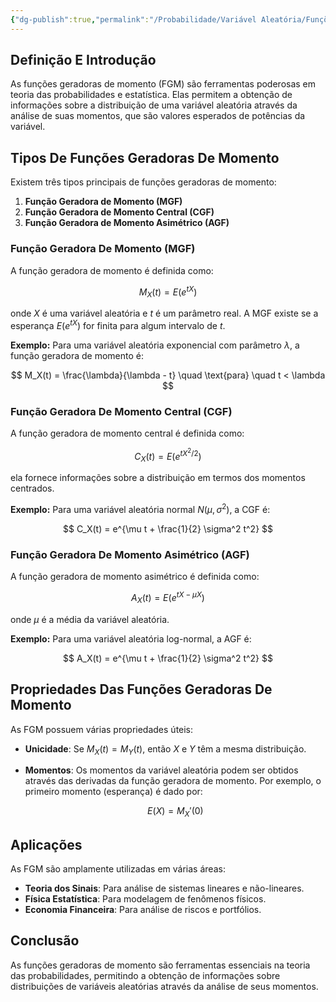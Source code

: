 ```yaml
---
{"dg-publish":true,"permalink":"/Probabilidade/Variável Aleatória/Funções Geradoras de Momento/","dgPassFrontmatter":true,"created":"2025-04-10T11:53:56.243-03:00"}
---
```



## Definição E Introdução

As funções geradoras de momento (FGM) são ferramentas poderosas em teoria das probabilidades e estatística. Elas permitem a obtenção de informações sobre a distribuição de uma variável aleatória através da análise de suas momentos, que são valores esperados de potências da variável.

## Tipos De Funções Geradoras De Momento

Existem três tipos principais de funções geradoras de momento:

1. **Função Geradora de Momento (MGF)**
2. **Função Geradora de Momento Central (CGF)**
3. **Função Geradora de Momento Asimétrico (AGF)**

### Função Geradora De Momento (MGF)

A função geradora de momento é definida como:

$$
M_X(t) = E(e^{tX})
$$

onde $X$ é uma variável aleatória e $t$ é um parâmetro real. A MGF existe se a esperança $E(e^{tX})$ for finita para algum intervalo de $t$.

**Exemplo:**
Para uma variável aleatória exponencial com parâmetro $\lambda$, a função geradora de momento é:

$$
M_X(t) = \frac{\lambda}{\lambda - t} \quad \text{para} \quad t < \lambda
$$

### Função Geradora De Momento Central (CGF)

A função geradora de momento central é definida como:

$$
C_X(t) = E(e^{tX^2/2})
$$

ela fornece informações sobre a distribuição em termos dos momentos centrados.

**Exemplo:**
Para uma variável aleatória normal $N(\mu, \sigma^2)$, a CGF é:

$$
C_X(t) = e^{\mu t + \frac{1}{2} \sigma^2 t^2}
$$

### Função Geradora De Momento Asimétrico (AGF)

A função geradora de momento asimétrico é definida como:

$$
A_X(t) = E(e^{tX - \mu X})
$$

onde $\mu$ é a média da variável aleatória.

**Exemplo:**
Para uma variável aleatória log-normal, a AGF é:

$$
A_X(t) = e^{\mu t + \frac{1}{2} \sigma^2 t^2}
$$

## Propriedades Das Funções Geradoras De Momento

As FGM possuem várias propriedades úteis:

- **Unicidade**: Se $M_X(t) = M_Y(t)$, então $X$ e $Y$ têm a mesma distribuição.
- **Momentos**: Os momentos da variável aleatória podem ser obtidos através das derivadas da função geradora de momento. Por exemplo, o primeiro momento (esperança) é dado por:

  $$
  E(X) = M_X'(0)
  $$

## Aplicações

As FGM são amplamente utilizadas em várias áreas:

- **Teoria dos Sinais**: Para análise de sistemas lineares e não-lineares.
- **Física Estatística**: Para modelagem de fenômenos físicos.
- **Economia Financeira**: Para análise de riscos e portfólios.

## Conclusão

As funções geradoras de momento são ferramentas essenciais na teoria das probabilidades, permitindo a obtenção de informações sobre distribuições de variáveis aleatórias através da análise de seus momentos.
